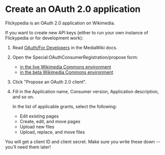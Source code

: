 # Create an OAuth 2.0 application

Flickypedia is an OAuth 2.0 application on Wikimedia.

If you want to create new API keys (either to run your own instance of Flickypedia or for development work):

1.  Read [OAuth/For Developers][for_developers] in the MediaWiki docs.

2.  Open the Special:OAuthConsumerRegistration/propose form:

    *   [in the live Wikimedia Commons environment](https://meta.wikimedia.org/wiki/Special:OAuthConsumerRegistration/propose)
    *   [in the beta Wikimedia Commons environment](https://meta.wikimedia.beta.wmflabs.org/wiki/Special:OAuthConsumerRegistration/propose)

3.  Click "Propose an OAuth 2.0 client".

4.  Fill in the Application name, Consumer version, Application description, and so on.

    In the list of applicable grants, select the following:
    
    *   Edit existing pages
    *   Create, edit, and move pages
    *   Upload new files
    *   Upload, replace, and move files

You will get a client ID and client secret.
Make sure you write these down -- you'll need them later!

[for_developers]: https://www.mediawiki.org/wiki/OAuth/For_Developers
